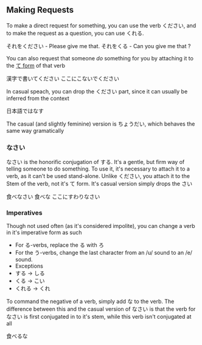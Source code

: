 ## Making Requests

To make a direct request for something, you can use the verb ください, and to make the request as a question, you can use くれる.

それをください  - Please give me that.
それをくる  - Can you give me that ?

You can also request that someone *do* something for you by attaching it to the [て form](Te-Form.md) of that verb

漢字で書いてください
ここにこないでください

In casual speach, you can drop the ください part, since it can usually be inferred from the context

日本語ではなす

The casual (and slightly feminine) version is ちょうだい, which behaves the same way gramatically

### なさい
なさい is the honorific conjugation of する. It's a gentle, but firm way of telling someone to do something. To use it, it's
necessary to attach it to a verb, as it can't be used stand-alone. Unlike ください, you attach it to the Stem of the verb,
not it's て form. It's casual version simply drops the さい

食べなさい
食べな
ここにすわりなさい

### Imperatives
Though not used often (as it's considered impolite), you can change a verb in it's imperative form as such

 * For る-verbs, replace the る with ろ
 * For the う-verbs, change the last character from an /u/ sound to an /e/ sound.
 * Exceptions
  * する -> しる
  *  くる -> こい
  * くれる -> くれ

To command the negative of a verb, simply add な to the verb. The difference between this and the casual version of なさい is 
that the verb for なさい is first conjugated in to it's stem, while this verb isn't conjugated at all

食べるな
